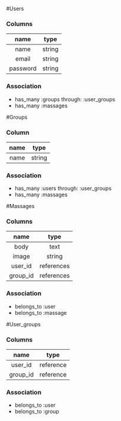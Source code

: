 #Users

### Columns
|    name    |    type     |
|:----------:|:-----------:|
|   name     |    string   |
|   email    |    string   |
|   password |    string   |

### Association
- has_many :groups through: :user_groups
- has_many :massages

#Groups

### Column
|    name    |    type     |
|:----------:|:-----------:|
|   name     |    string   |

### Association
- has_many :users through: :user_groups
- has_many :massages

#Massages

### Columns
|    name    |    type     |
|:----------:|:-----------:|
|   body     |    text     |
|   image    |    string   |
|  user_id   |  references |
|  group_id  |  references |

### Association
- belongs_to :user
- belongs_to :massage

#User_groups

### Columns
|    name    |    type     |
|:----------:|:-----------:|
|   user_id  |  reference  |
|  group_id  |  reference  |

### Association
- belongs_to :user
- belongs_to :group
